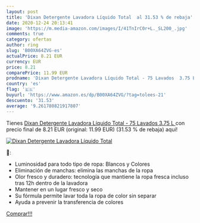 ```yaml
---
layout: post
title: 'Dixan Detergente Lavadora Líquido Total  al 31.53 % de rebaja'
date: 2020-12-24 20:13:41
image: 'https://m.media-amazon.com/images/I/41TnIrC0r+L._SL200_.jpg'
comments: true
category: ofertas
author: ring
slug: 'B00XA64ZVG-es'
actualPrice: 8.21 EUR
currency: EUR
price: 8.21
comparePrice: 11.99 EUR
prodname: 'Dixan Detergente Lavadora Líquido Total - 75 Lavados  3.75 L '
country: 'es'
flag: '🇪🇸'
buyurl: 'https://www.amazon.es/dp/B00XA64ZVG/?tag=tolees-21'
descuento: '31.53'
average: '9.261780821917807'
---
```


Tienes [Dixan Detergente Lavadora Líquido Total - 75 Lavados  3.75 L ](https://www.amazon.es/dp/B00XA64ZVG/?tag=tolees-21) con precio final de  8.21 EUR (original: 11.99 EUR) (31.53 %  de rebaja) aqui!

[![Dixan Detergente Lavadora Líquido Total ](https://m.media-amazon.com/images/I/41TnIrC0r+L._SL200_.jpg)](https://www.amazon.es/dp/B00XA64ZVG/?tag=tolees-21)

🔎:

- Luminosidad para todo tipo de ropa: Blancos y Colores
- Eliminación de manchas: elimina las manchas de la ropa
- Olor fresco y duradero: tecnología que mantiene la ropa fresca incluso tras 12h dentro de la lavadora
- Mantener en un lugar fresco y seco
- Su fórmula permite lavar toda la ropa de color sin separar
- Ayuda a prevenir la transferencia de colores

[Comprar!!!](https://www.amazon.es/dp/B00XA64ZVG/?tag=tolees-21)
